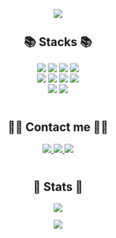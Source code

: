 <div align="center"> 
  <img src="https://capsule-render.vercel.app/api?type=waving&color=F8BBD0&height=200&section=header&text=Yujin's%20Github!&fontSize=35&fontAlignY=35&fontColor=FFFFFF" />
</div>

<h2 align="center">📚 Stacks 📚</h2>

<div align="center">
  <img src="https://img.shields.io/badge/html5-E34F26?style=for-the-badge&logo=html5&logoColor=white"> 
  <img src="https://img.shields.io/badge/css-1572B6?style=for-the-badge&logo=css3&logoColor=white"> 
  <img src="https://img.shields.io/badge/javascript-F7DF1E?style=for-the-badge&logo=javascript&logoColor=black"> 
  <img src="https://img.shields.io/badge/vue.js-4FC08D?style=for-the-badge&logo=vue.js&logoColor=white">
  <br>
  <img src="https://img.shields.io/badge/java-007396?style=for-the-badge&logo=java&logoColor=white">
  <img src="https://img.shields.io/badge/springboot-6DB33F?style=for-the-badge&logo=springboot&logoColor=white">
  <img src="https://img.shields.io/badge/apache tomcat-F8DC75?style=for-the-badge&logo=apachetomcat&logoColor=white">
  <img src="https://img.shields.io/badge/linux-FCC624?style=for-the-badge&logo=linux&logoColor=black"> 
  <br>
  <img src="https://img.shields.io/badge/github-181717?style=for-the-badge&logo=github&logoColor=white">
  <img src="https://img.shields.io/badge/git-F05032?style=for-the-badge&logo=git&logoColor=white">
</div>

<br>

<h2 align="center">🧑‍💻 Contact me 🧑‍💻</h2>

<div align="center"> 
  <a href="https://velog.io/@yujin_1219">
    <img src="https://img.shields.io/badge/Velog-1EBC8F?style=for-the-badge&logo=velog&logoColor=white" />
  </a>
  <a href="mailto:yujin1219000@gmail.com">
    <img src="https://img.shields.io/badge/Gmail-EA4335?style=for-the-badge&logo=Gmail&logoColor=white">
  </a>
  <a href="https://www.instagram.com/yujin_1219/">
    <img src="https://img.shields.io/badge/Instagram-E4405F?style=for-the-badge&logo=Instagram&logoColor=white">
  </a>
</div>

<br>

<h2 align="center">🌱 Stats 🌱</h2>

<p align="center">
  <a href="https://git.io/streak-stats">
    <img src="https://streak-stats.demolab.com/?user=Yujin1219&theme=default&background=FFFFFF&ring=F8BBD0&fire=F48FB1&currStreakLabel=F06292&currStreakNum=F06292&sideNums=4A4A4A&sideLabels=4A4A4A&dates=A0A0A0" />
  </a>
</p>

<p align="center">
  <a href="https://github.com/anuraghazra/github-readme-stats">
    <img src="https://github-readme-stats.vercel.app/api/top-langs/?username=Yujin1219&layout=compact&hide=scss" />
  </a>
</p>
